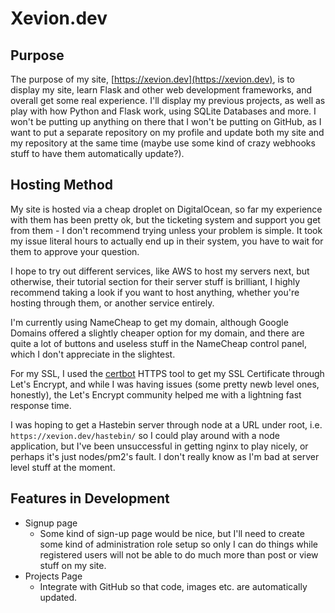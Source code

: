 # Xevion.dev

## Purpose

The purpose of my site, [https://xevion.dev](https://xevion.dev), is to display my site, learn Flask and other web development frameworks, and overall get some real experience.
I'll display my previous projects, as well as play with how Python and Flask work, using SQLite Databases and more.
I won't be putting up anything on there that I won't be putting on GitHub, as I want to put a separate repository on my profile and update both my site and my repository at the same time (maybe use some kind of crazy webhooks stuff to have them automatically update?).

## Hosting Method

My site is hosted via a cheap droplet on DigitalOcean, so far my experience with them has been pretty ok, but the ticketing system and support you get from them - I don't recommend trying unless your problem is simple. It took my issue literal hours to actually end up in their system, you have to wait for them to approve your question.

I hope to try out different services, like AWS to host my servers next, but otherwise, their tutorial section for their server stuff is brilliant, I highly recommend taking a look if you want to host anything, whether you're hosting through them, or another service entirely.

I'm currently using NameCheap to get my domain, although Google Domains offered a slightly cheaper option for my domain, and there are quite a lot of buttons and useless stuff in the NameCheap control panel, which I don't appreciate in the slightest.

For my SSL, I used the [certbot](https://certbot.eff.org/) HTTPS tool to get my SSL Certificate through Let's Encrypt, and while I was having issues (some pretty newb level ones, honestly), the Let's Encrypt community helped me with a lightning fast response time.

I was hoping to get a Hastebin server through node at a URL under root, i.e. `https://xevion.dev/hastebin/` so I could play around with a node application, but I've been unsuccessful in getting nginx to play nicely, or perhaps it's just nodes/pm2's fault. I don't really know as I'm bad at server level stuff at the moment.

## Features in Development

* Signup page
    * Some kind of sign-up page would be nice, but I'll need to create some kind of administration role setup so only I can do things while registered users will not be able to do much more than post or view stuff on my site.
* Projects Page
    * Integrate with GitHub so that code, images etc. are automatically updated.
